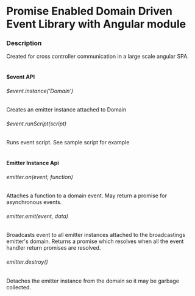 # Promise Enabled Domain Driven Event Library with Angular module

### Description
Created for cross controller communication in a large scale angular SPA.
<br/><br/>

#### $event API
###### $event.instance('Domain')
  Creates an emitter instance attached to Domain

###### $event.runScript(script)
  Runs event script.  See sample script for example
<br/><br/>
  
  
####  Emitter Instance Api
###### emitter.on(event, function)
Attaches a function to a domain event.  May return a promise for asynchronous events.

###### emitter.emit(event, data)
Broadcasts event to all emitter instances attached to the broadcastings emitter's domain.
Returns a promise which resolves when all the event handler return promises are resolved.

###### emitter.destroy()
Detaches the emitter instance from the domain so it may be garbage collected.
